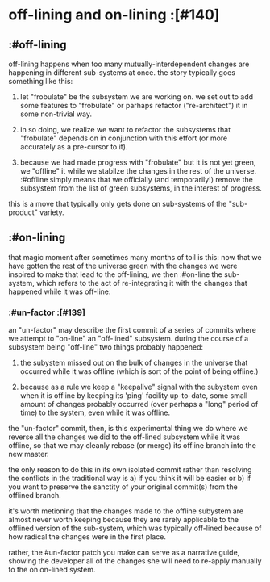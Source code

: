 # off-lining and on-lining :[#140]

## :#off-lining

off-lining happens when too many mutually-interdependent changes are happening
in different sub-systems at once. the story typically goes something like this:

1) let "frobulate" be the subsystem we are working on. we set out to add some
   features to "frobulate" or parhaps refactor ("re-architect") it in some
   non-trivial way.

2) in so doing, we realize we want to refactor the subsystems that
   "frobulate" depends on in conjunction with this effort (or more accurately
   as a pre-cursor to it).

3) because we had made progress with "frobulate" but it is not yet green, we
   "offline" it while we stabilze the changes in the rest of the universe.
   :#offline simply means that we officially (and temporarily!) remove the
   subsystem from the list of green subsystems, in the interest of progress.

this is a move that typically only gets done on sub-systems of the
"sub-product" variety.



## :#on-lining

that magic moment after sometimes many months of toil is this: now that we
have gotten the rest of the universe green with the changes we were inspired
to make that lead to the off-lining, we then :#on-line the sub-system, which
refers to the act of re-integrating it with the changes that happened while
it was off-line:


### :#un-factor :[#139]

an "un-factor" may describe the first commit of a series of commits where we
attempt to "on-line" an "off-lined" subsystem. during the course of a
subsystem being "off-line" two things probably happened:

1) the subystem missed out on the bulk of changes in the universe that
occurred while it was offline (which is sort of the point of being offline.)

2) because as a rule we keep a "keepalive" signal with the subystem even when
it is offline by keeping its 'ping' facility up-to-date, some small amount of
changes probably occurred (over perhaps a "long" period of time) to the
system, even while it was offline.

the "un-factor" commit, then, is this experimental thing we do where we reverse
all the changes we did to the off-lined subsystem while it was offline, so that
we may cleanly rebase (or merge) its offline branch into the new master.

the only reason to do this in its own isolated commit rather than resolving
the conflicts in the traditional way is a) if you think it will be easier
or b) if you want to preserve the sanctity of your original commit(s) from
the offlined branch.

it's worth metioning that the changes made to the offline subystem are almost
never worth keeping because they are rarely applicable to the offlined version
of the sub-system, which was typically off-lined because of how radical the
changes were in the first place.

rather, the #un-factor patch you make can serve as a narrative guide, showing
the developer all of the changes she will need to re-apply manually to the
on on-lined system.
